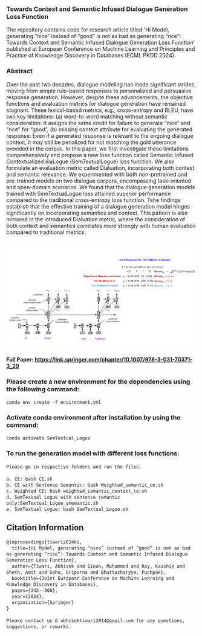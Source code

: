 ### Towards Context and Semantic Infused Dialogue Generation Loss Function

The repository contains code for research article titled 'Hi Model, generating “nice” instead of “good” is not as bad as generating “rice”! Towards Context and Semantic Infused Dialogue Generation Loss Function' published at European Conference on Machine Learning and Principles and Practice of Knowledge Discovery in Databases (ECML PKDD 2024). 

### Abstract
Over the past two decades, dialogue modeling has made significant strides, moving from simple rule-based responses to personalized and persuasive response generation. However, despite these advancements, the objective functions and evaluation metrics for dialogue generation have remained stagnant. These lexical-based metrics, e.g., cross-entropy and BLEU, have two key limitations: (a) word-to-word matching without semantic consideration: It assigns the same credit for failure to generate “nice” and “rice” for “good”, (b) missing context attribute for evaluating the generated response: Even if a generated response is relevant to the ongoing dialogue context, it may still be penalized for not matching the gold utterance provided in the corpus. In this paper, we first investigate these limitations comprehensively and propose a new loss function called Semantic Infused Contextualized diaLogue (SemTextualLogue) loss function. We also formulate an evaluation metric called Dialuation, incorporating both context and semantic relevance. We experimented with both non-pretrained and pre-trained models on two dialogue corpora, encompassing task-oriented and open-domain scenarios. We found that the dialogue generation models trained with SemTextualLogue loss attained superior performance compared to the traditional cross-entropy loss function. Tshe findings establish that the effective training of a dialogue generation model hinges significantly on incorporating semantics and context. This pattern is also mirrored in the introduced Dialuation metric, where the consideration of both context and semantics correlates more strongly with human evaluation compared to traditional metrics.

![Working](https://github.com/NLP-RL/SemTextualLogue-Loss/blob/main/DLoss.png)


#### Full Paper: https://link.springer.com/chapter/10.1007/978-3-031-70371-3_20

### Please create a new environment for the dependencies using the following command:

	conda env create -f environment.yml

### Activate conda environment after installation by using the command:

	conda activate SemTextual_Logue
	
### To run the generation model with different loss functions:

	Please go in respective folders and run the files. 
 
	a. CE: bash CE.sh
	b. CE with Sentence Semantic: bash Weighted_semantic_ce.sh
	c. Weighted CE: bash weighted_semantic_context_ce.sh
	d. SemTextual Logue with sentence semantic only:SemTextual_Logue_smemantic.sh
	e. SemTextual Logue: bash SemTextual_Logue.sh

## Citation Information 
~~~~
@inproceedings{tiwari2024hi,
  title={Hi Model, generating “nice” instead of “good” is not as bad as generating “rice”! Towards Context and Semantic Infused Dialogue Generation Loss Function},
  author={Tiwari, Abhisek and Sinan, Muhammed and Roy, Kaushik and Sheth, Amit and Saha, Sriparna and Bhattacharyya, Pushpak},
  booktitle={Joint European Conference on Machine Learning and Knowledge Discovery in Databases},
  pages={342--360},
  year={2024},
  organization={Springer}
}

Please contact us @ abhisektiwari2014@gmail.com for any questions, suggestions, or remarks.
